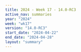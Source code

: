 ```yaml
---
title: 2024 - Week 17 - 14.0-RC3
active_nav: summaries
year: "2024"
week: "wk17"
version: "14.0-RC3"
start_date: "2024-04-22"
end_date: "2024-04-28"
layout: "summary"
---
```

